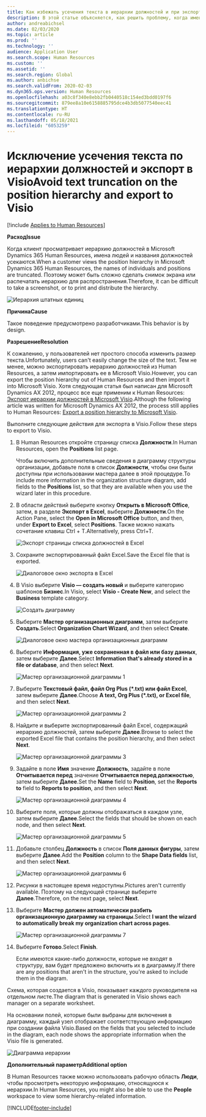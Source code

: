 ```yaml
---
title: Как избежать усечения текста в иерархии должностей и при экспорте в Visio
description: В этой статье объясняется, как решить проблему, когда имена людей и названия должностей усекаются при просмотре иерархии должностей клиентами в Microsoft Dynamics 365 Human Resources. Усечение текста затрудняет получение снимков экрана или печать иерархии.
author: andreabichsel
ms.date: 02/03/2020
ms.topic: article
ms.prod: ''
ms.technology: ''
audience: Application User
ms.search.scope: Human Resources
ms.custom: ''
ms.assetid: ''
ms.search.region: Global
ms.author: anbichse
ms.search.validFrom: 2020-02-03
ms.dyn365.ops.version: Human Resources
ms.openlocfilehash: a03c8f340e8ebb2fb0440518c154ed3bdd0197f6
ms.sourcegitcommit: 879ee8a10e6158885795dce4b3db5077540eec41
ms.translationtype: HT
ms.contentlocale: ru-RU
ms.lasthandoff: 05/18/2021
ms.locfileid: "6053259"
---
```

# <a name="avoid-text-truncation-on-the-position-hierarchy-and-export-to-visio"></a><span data-ttu-id="80c4e-104">Исключение усечения текста по иерархии должностей и экспорт в Visio</span><span class="sxs-lookup"><span data-stu-id="80c4e-104">Avoid text truncation on the position hierarchy and export to Visio</span></span>

[!include [Applies to Human Resources](../includes/applies-to-hr.md)]

<span data-ttu-id="80c4e-105">**Расход**</span><span class="sxs-lookup"><span data-stu-id="80c4e-105">**Issue**</span></span>

<span data-ttu-id="80c4e-106">Когда клиент просматривает иерархию должностей в Microsoft Dynamics 365 Human Resources, имена людей и названия должностей усекаются.</span><span class="sxs-lookup"><span data-stu-id="80c4e-106">When a customer views the position hierarchy in Microsoft Dynamics 365 Human Resources, the names of individuals and positions are truncated.</span></span> <span data-ttu-id="80c4e-107">Поэтому может быть сложно сделать снимок экрана или распечатать иерархию для распространения.</span><span class="sxs-lookup"><span data-stu-id="80c4e-107">Therefore, it can be difficult to take a screenshot, or to print and distribute the hierarchy.</span></span>

![Иерархия штатных единиц](media/position-h.png)

<span data-ttu-id="80c4e-109">**Причина**</span><span class="sxs-lookup"><span data-stu-id="80c4e-109">**Cause**</span></span>

<span data-ttu-id="80c4e-110">Такое поведение предусмотрено разработчиками.</span><span class="sxs-lookup"><span data-stu-id="80c4e-110">This behavior is by design.</span></span>

<span data-ttu-id="80c4e-111">**Разрешение**</span><span class="sxs-lookup"><span data-stu-id="80c4e-111">**Resolution**</span></span>

<span data-ttu-id="80c4e-112">К сожалению, у пользователей нет простого способа изменить размер текста.</span><span class="sxs-lookup"><span data-stu-id="80c4e-112">Unfortunately, users can't easily change the size of the text.</span></span> <span data-ttu-id="80c4e-113">Тем не менее, можно экспортировать иерархию должностей из Human Resources, а затем импортировать ее в Microsoft Visio.</span><span class="sxs-lookup"><span data-stu-id="80c4e-113">However, you can export the position hierarchy out of Human Resources and then import it into Microsoft Visio.</span></span> <span data-ttu-id="80c4e-114">Хотя следующая статья был написан для Microsoft Dynamics AX 2012, процесс все еще применим к Human Resources: [Экспорт иерархии должностей в Microsoft Visio](/dynamicsax-2012/appuser-itpro/export-a-position-hierarchy-to-microsoft-visio).</span><span class="sxs-lookup"><span data-stu-id="80c4e-114">Although the following article was written for Microsoft Dynamics AX 2012, the process still applies to Human Resources: [Export a position hierarchy to Microsoft Visio](/dynamicsax-2012/appuser-itpro/export-a-position-hierarchy-to-microsoft-visio).</span></span>

<span data-ttu-id="80c4e-115">Выполните следующие действия для экспорта в Visio.</span><span class="sxs-lookup"><span data-stu-id="80c4e-115">Follow these steps to export to Visio.</span></span>

1. <span data-ttu-id="80c4e-116">В Human Resources откройте страницу списка **Должности**.</span><span class="sxs-lookup"><span data-stu-id="80c4e-116">In Human Resources, open the **Positions** list page.</span></span>

    <span data-ttu-id="80c4e-117">Чтобы включить дополнительные сведения в диаграмму структуры организации, добавьте поля в список **Должности**, чтобы они были доступны при использовании мастера далее в этой процедуре.</span><span class="sxs-lookup"><span data-stu-id="80c4e-117">To include more information in the organization structure diagram, add fields to the **Positions** list, so that they are available when you use the wizard later in this procedure.</span></span>

2. <span data-ttu-id="80c4e-118">В области действий выберите кнопку **Открыть в Microsoft Office**, затем, в разделе **Экспорт в Excel**, выберите **Должности**.</span><span class="sxs-lookup"><span data-stu-id="80c4e-118">On the Action Pane, select the **Open in Microsoft Office** button, and then, under **Export to Excel**, select **Positions**.</span></span> <span data-ttu-id="80c4e-119">Также можно нажать сочетание клавиш Ctrl + T.</span><span class="sxs-lookup"><span data-stu-id="80c4e-119">Alternatively, press Ctrl+T.</span></span>

    ![Экспорт страницы списка должностей в Excel](media/org-admin.png)

3. <span data-ttu-id="80c4e-121">Сохраните экспортированный файл Excel.</span><span class="sxs-lookup"><span data-stu-id="80c4e-121">Save the Excel file that is exported.</span></span>

    ![Диалоговое окно экспорта в Excel](media/export-excel.png)

4. <span data-ttu-id="80c4e-123">В Visio выберите **Visio — создать новый** и выберите категорию шаблонов **Бизнес**.</span><span class="sxs-lookup"><span data-stu-id="80c4e-123">In Visio, select **Visio - Create New**, and select the **Business** template category.</span></span>

    ![Создать диаграмму](media/new.png)

5. <span data-ttu-id="80c4e-125">Выберите **Мастер организационных диаграмм**, затем выберите **Создать**.</span><span class="sxs-lookup"><span data-stu-id="80c4e-125">Select **Organization Chart Wizard**, and then select **Create**.</span></span>

    ![Диалоговое окно мастера организационных диаграмм](media/orgchart-wizard.png)

6. <span data-ttu-id="80c4e-127">Выберите **Информация, уже сохраненная в файл или базу данных**, затем выберите **Далее**.</span><span class="sxs-lookup"><span data-stu-id="80c4e-127">Select **Information that's already stored in a file or database**, and then select **Next**.</span></span>

    ![Мастер организационной диаграммы 1](media/orgchart-wizard7.png)

7. <span data-ttu-id="80c4e-129">Выберите **Текстовый файл, файл Org Plus (\*.txt) или файл Excel**, затем выберите **Далее**.</span><span class="sxs-lookup"><span data-stu-id="80c4e-129">Choose **A text, Org Plus (\*.txt), or Excel file**, and then select **Next**.</span></span>

    ![Мастер организационной диаграммы 2](media/orgchart-wizard3.png)

8. <span data-ttu-id="80c4e-131">Найдите и выберите экспортированный файл Excel, содержащий иерархию должностей, затем выберите **Далее**.</span><span class="sxs-lookup"><span data-stu-id="80c4e-131">Browse to select the exported Excel file that contains the position hierarchy, and then select **Next**.</span></span>

    ![Мастер организационной диаграммы 3](media/orgchart-wizard2.png)

9. <span data-ttu-id="80c4e-133">Задайте в поле **Имя** значение **Должность**, задайте в поле **Отчитывается перед** значение **Отчитывается перед должностью**, затем выберите **Далее**.</span><span class="sxs-lookup"><span data-stu-id="80c4e-133">Set the **Name** field to **Position**, set the **Reports to** field to **Reports to position**, and then select **Next**.</span></span>

    ![Мастер организационной диаграммы 4](media/orgchart-wizard1.png)

10. <span data-ttu-id="80c4e-135">Выберите поля, которые должны отображаться в каждом узле, затем выберите **Далее**.</span><span class="sxs-lookup"><span data-stu-id="80c4e-135">Select the fields that should be shown on each node, and then select **Next**.</span></span>

    ![Мастер организационной диаграммы 5](media/orgchart-wizard5.png)

11. <span data-ttu-id="80c4e-137">Добавьте столбец **Должность** в список **Поля данных фигуры**, затем выберите **Далее**.</span><span class="sxs-lookup"><span data-stu-id="80c4e-137">Add the **Position** column to the **Shape Data fields** list, and then select **Next**.</span></span>

    ![Мастер организационной диаграммы 6](media/orgchart-wizard6.png)

12. <span data-ttu-id="80c4e-139">Рисунки в настоящее время недоступны.</span><span class="sxs-lookup"><span data-stu-id="80c4e-139">Pictures aren't currently available.</span></span> <span data-ttu-id="80c4e-140">Поэтому на следующей странице выберите **Далее**.</span><span class="sxs-lookup"><span data-stu-id="80c4e-140">Therefore, on the next page, select **Next**.</span></span>
13. <span data-ttu-id="80c4e-141">Выберите **Мастер должен автоматически разбить организационную диаграмму на страницы**.</span><span class="sxs-lookup"><span data-stu-id="80c4e-141">Select **I want the wizard to automatically break my organization chart across pages**.</span></span>

    ![Мастер организационной диаграммы 7](media/orgchart-wizard4.png)

14. <span data-ttu-id="80c4e-143">Выберите **Готово**.</span><span class="sxs-lookup"><span data-stu-id="80c4e-143">Select **Finish**.</span></span>

    <span data-ttu-id="80c4e-144">Если имеются какие-либо должности, которые не входят в структуру, вам будет предложено включить их в диаграмму.</span><span class="sxs-lookup"><span data-stu-id="80c4e-144">If there are any positions that aren't in the structure, you're asked to include them in the diagram.</span></span>

<span data-ttu-id="80c4e-145">Схема, которая создается в Visio, показывает каждого руководителя на отдельном листе.</span><span class="sxs-lookup"><span data-stu-id="80c4e-145">The diagram that is generated in Visio shows each manager on a separate worksheet.</span></span>

<span data-ttu-id="80c4e-146">На основании полей, которые были выбраны для включения в диаграмму, каждый узел отображает соответствующую информацию при создании файла Visio.</span><span class="sxs-lookup"><span data-stu-id="80c4e-146">Based on the fields that you selected to include in the diagram, each node shows the appropriate information when the Visio file is generated.</span></span>

![Диаграмма иерархии](media/hierarchy.png)

<span data-ttu-id="80c4e-148">**Дополнительный параметр**</span><span class="sxs-lookup"><span data-stu-id="80c4e-148">**Additional option**</span></span>

<span data-ttu-id="80c4e-149">В Human Resources также можно использовать рабочую область **Люди**, чтобы просмотреть некоторую информацию, относящуюся к иерархии.</span><span class="sxs-lookup"><span data-stu-id="80c4e-149">In Human Resources, you might also be able to use the **People** workspace to view some hierarchy-related information.</span></span>


[!INCLUDE[footer-include](../includes/footer-banner.md)]